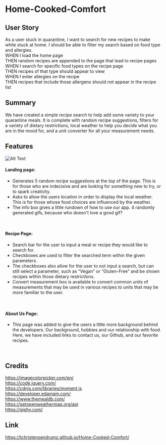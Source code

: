# Home-Cooked-Comfort
## User Story
As a user stuck in quarantine, I want to search for new recipes to make while stuck at home. I should be able to filter my search based on food type and allergies.
<br>
WHEN I load the home page
<br>
THEN random recipes are appended to the page that lead to recipe pages
<br>
WHEN I search for specific food types on the recipe page
<br>
THEN recipes of that type should appear to view
<br>
WHEN I enter allergies on the recipe
<br>
THEN recipes that include those allergens should not appear in the recipe list
<br>

## Summary
We have created a simple recipe search to help add some variety to your quarantine meals. It is complete with random recipe suggestions, filters for a variety of dietary restrictions, local weather to help you decide what you are in the mood for, and a unit converter for all your measurement needs.

## Features

![Alt Text](https://github.com/tchristensendrumz/Home-Cooked-Comfort/blob/main/assets/screencap.gif?raw=true)
<br>

#### Landing page:
- Generates 5 random recipe suggestions at the top of the page. This is for those who are indecisive and are looking for something new to try, or to spark creativity.
- Asks to allow the users location in order to display the local weather. This is for those whose food choices are influenced by the weather.
- The info box gives a little rundown of how to use our app.
4 randomly generated gifs, because who doesn't love a good gif?
<br>

#### Recipe Page:
- Search bar for the user to input a meal or recipe they would like to search for. 
- Checkboxes are used to filter the searched term within the given parameters.
- The checkboxes also allow for the user to not input a search, but can still select a parameter, such as “Vegan” or “Gluten-Free” and be shown recipes within those dietary restrictions. 
- Convert measurement box is available to convert common units of measurements that may be used in various recipes to units that may be more familiar to the user.
<br>

#### About Us Page:
- This page was added to give the users a little more background behind the developers. Our background, hobbies and our relationship with food. Here, we have included links to contact us, our Github, and our favorite recipes.
<br>

## Credits
https://imagecolorpicker.com/en/
<br>
https://code.jquery.com/
<br>
https://cdnjs.com/libraries/moment.js
<br>
https://developer.edamam.com/
<br>
https://www.themealdb.com/
<br>
https://getopenweathermap.org/api
<br>
https://giphy.com/
## Link
https://tchristensendrumz.github.io/Home-Cooked-Comfort/
